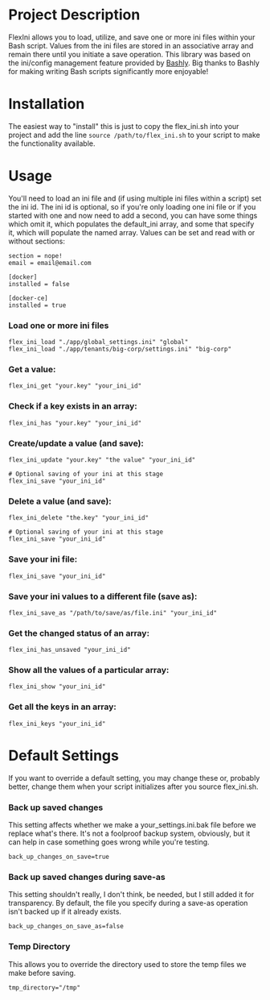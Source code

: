 # Project Description

FlexIni allows you to load, utilize, and save one or more ini files within your Bash script.
Values from the ini files are stored in an associative array and remain there until you initiate a save operation.
This library was based on the ini/config management feature provided by [Bashly](https://github.com/DannyBen/bashly).
Big thanks to Bashly for making writing Bash scripts significantly more enjoyable!

# Installation

The easiest way to "install" this is just to copy the flex_ini.sh into your project and add the line `source /path/to/flex_ini.sh` to your script to make the functionality available.

# Usage

You'll need to load an ini file and (if using multiple ini files within a script) set the ini id.
The ini id is optional, so if you're only loading one ini file or if you started with one and now need to add a second, you can have some things which omit it, which populates the default_ini array, and some that specify it, which will populate the named array.
Values can be set and read with or without sections:

```
section = nope!
email = email@email.com

[docker]
installed = false

[docker-ce]
installed = true
```

### Load one or more ini files

```
flex_ini_load "./app/global_settings.ini" "global"
flex_ini_load "./app/tenants/big-corp/settings.ini" "big-corp"
```

### Get a value:

```
flex_ini_get "your.key" "your_ini_id"
```

### Check if a key exists in an array:

```
flex_ini_has "your.key" "your_ini_id"
```

### Create/update a value (and save):

```
flex_ini_update "your.key" "the value" "your_ini_id"

# Optional saving of your ini at this stage
flex_ini_save "your_ini_id"
```

### Delete a value (and save):

```
flex_ini_delete "the.key" "your_ini_id"

# Optional saving of your ini at this stage
flex_ini_save "your_ini_id"
```

### Save your ini file:

```
flex_ini_save "your_ini_id"
```

### Save your ini values to a different file (save as):

```
flex_ini_save_as "/path/to/save/as/file.ini" "your_ini_id"
```

### Get the changed status of an array:

```
flex_ini_has_unsaved "your_ini_id"
```

### Show all the values of a particular array:

```
flex_ini_show "your_ini_id"
```

### Get all the keys in an array:

```
flex_ini_keys "your_ini_id"
```

# Default Settings

If you want to override a default setting, you may change these or, probably better, change them when your script initializes after you source flex_ini.sh.

### Back up saved changes

This setting affects whether we make a your_settings.ini.bak file before we replace what's there.
It's not a foolproof backup system, obviously, but it can help in case something goes wrong while you're testing.

```
back_up_changes_on_save=true
```

### Back up saved changes during save-as

This setting shouldn't really, I don't think, be needed, but I still added it for transparency.
By default, the file you specify during a save-as operation isn't backed up if it already exists.

```
back_up_changes_on_save_as=false
```

### Temp Directory

This allows you to override the directory used to store the temp files we make before saving.

```
tmp_directory="/tmp"
```
